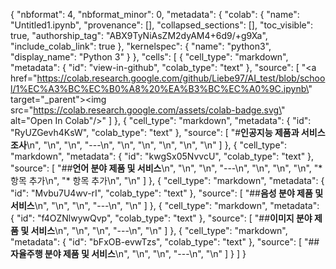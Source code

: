 {
  "nbformat": 4,
  "nbformat_minor": 0,
  "metadata": {
    "colab": {
      "name": "Untitled1.ipynb",
      "provenance": [],
      "collapsed_sections": [],
      "toc_visible": true,
      "authorship_tag": "ABX9TyNiAsZM2dyAM4+6d9/+g9Xa",
      "include_colab_link": true
    },
    "kernelspec": {
      "name": "python3",
      "display_name": "Python 3"
    }
  },
  "cells": [
    {
      "cell_type": "markdown",
      "metadata": {
        "id": "view-in-github",
        "colab_type": "text"
      },
      "source": [
        "<a href=\"https://colab.research.google.com/github/Liebe97/AI_test/blob/school/1%EC%A3%BC%EC%B0%A8%20%EA%B3%BC%EC%A0%9C.ipynb\" target=\"_parent\"><img src=\"https://colab.research.google.com/assets/colab-badge.svg\" alt=\"Open In Colab\"/></a>"
      ]
    },
    {
      "cell_type": "markdown",
      "metadata": {
        "id": "RyUZGevh4KsW",
        "colab_type": "text"
      },
      "source": [
        "#**인공지능 제품과 서비스 조사**\n",
        "\n",
        "\n",
        "---\n",
        "\n",
        "\n",
        "\n",
        "\n",
        "\n"
      ]
    },
    {
      "cell_type": "markdown",
      "metadata": {
        "id": "kwgSx05NvvcU",
        "colab_type": "text"
      },
      "source": [
        "##**언어 분야 제품 및 서비스**\n",
        "\n",
        "\n",
        "---\n",
        "\n",
        "\n",
        "\n",
        "*   항목 추가\n",
        "*   항목 추가\n",
        "\n"
      ]
    },
    {
      "cell_type": "markdown",
      "metadata": {
        "id": "Mvbu7U4wv-rI",
        "colab_type": "text"
      },
      "source": [
        "##**음성 분야 제품 및 서비스**\n",
        "\n",
        "\n",
        "---\n",
        "\n"
      ]
    },
    {
      "cell_type": "markdown",
      "metadata": {
        "id": "f4OZNlwywQvp",
        "colab_type": "text"
      },
      "source": [
        "##**이미지 분야 제품 및 서비스**\n",
        "\n",
        "\n",
        "---\n",
        "\n"
      ]
    },
    {
      "cell_type": "markdown",
      "metadata": {
        "id": "bFxOB-evwTzs",
        "colab_type": "text"
      },
      "source": [
        "##**자율주행 분야 제품 및 서비스**\n",
        "\n",
        "\n",
        "---\n",
        "\n"
      ]
    }
  ]
}
